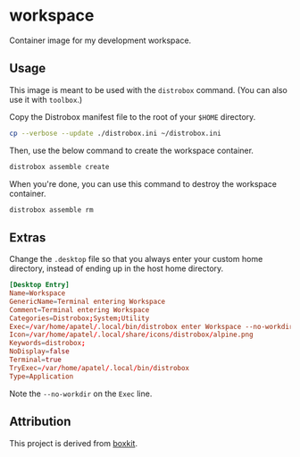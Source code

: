 # workspace

Container image for my development workspace.

## Usage

This image is meant to be used with the `distrobox` command. (You can also use it with `toolbox`.)

Copy the Distrobox manifest file to the root of your `$HOME` directory.

```bash
cp --verbose --update ./distrobox.ini ~/distrobox.ini
```

Then, use the below command to create the workspace container.

```bash
distrobox assemble create
```

When you're done, you can use this command to destroy the workspace container.

```bash
distrobox assemble rm
```

## Extras

Change the `.desktop` file so that you always enter your custom home directory, instead of ending up in the host home directory.

```toml
[Desktop Entry]
Name=Workspace
GenericName=Terminal entering Workspace
Comment=Terminal entering Workspace
Categories=Distrobox;System;Utility
Exec=/var/home/apatel/.local/bin/distrobox enter Workspace --no-workdir
Icon=/var/home/apatel/.local/share/icons/distrobox/alpine.png
Keywords=distrobox;
NoDisplay=false
Terminal=true
TryExec=/var/home/apatel/.local/bin/distrobox
Type=Application
```

Note the `--no-workdir` on the `Exec` line.

## Attribution

This project is derived from [boxkit](https://github.com/ublue-os/boxkit).

